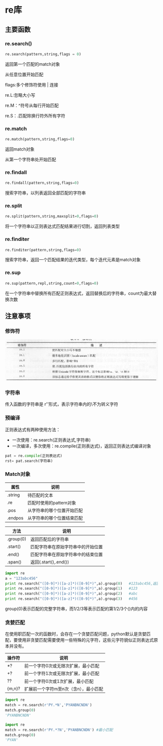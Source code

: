 # re库

## 主要函数

### re.search()

`````python
re.search(pattern,string,flags = 0)
`````

返回第一个匹配的match对象

从任意位置开始匹配

flags:多个修饰符使用 | 连接

re.L:忽略大小写

re.M：^符号从每行开始匹配

re.S：.匹配除换行符外所有字符

### re.match

````python
re.match(pattern,string,flags=0)
````

返回match对象

从第一个字符串处开始匹配

### re.findall

``````python
re.findall(pattern,string,flags=0)
``````

搜索字符串，以列表返回全部匹配的字符串

### re.split

``````python
re.split(pattern,string,maxsplit=0,flags=0)
``````

将一个字符串以正则表达式匹配结果进行切割，返回列表类型

### re.finditer

`````python
re.finditer(pattern,string,flags=0)
`````

搜索字符串，返回一个匹配结果的迭代类型，每个迭代元素是match对象

### re.sup

`````python
re.sup(pattern,repl,string,count=0,flags=0)
`````

在一个字符串中替换所有匹配正则表达式，返回替换后的字符串，count为最大替换次数

## 注意事项

### 修饰符

<img src='./images/1.png'/>

### 字符串

传入函数的字符串是 r''形式，表示字符串内的\不为转义字符

### 预编译

正则表达式有两种使用方法：

* 一次使用：re.search(正则表达式,字符串)
* 一次编译，多次使用：re.compile(正则表达式)，返回正则表达式编译对象

`````python
pat = re.compile(正则表达式)
rst= pat.search(字符串)
`````

### Match对象

| 属性    | 说明                       |
| ------- | -------------------------- |
| .string | 待匹配的文本               |
| .re     | 匹配时使用的pattern对象    |
| .pos    | 从字符串的哪个位置开始匹配 |
| .endpos | 从字符串的哪个位置结束匹配 |



| 方法      | 说明                               |
| --------- | ---------------------------------- |
| .group(0) | 返回匹配后的字符串                 |
| .start()  | 匹配字符串在原始字符串中的开始位置 |
| .end()    | 匹配字符串在原始字符串中的结束位置 |
| .span()   | 返回(.start(),.end())              |



`````````python
import re
a = "123abc456"
print re.search("([0-9]*)([a-z]*)([0-9]*)",a).group(0)   #123abc456,返回整体
print re.search("([0-9]*)([a-z]*)([0-9]*)",a).group(1)   #123
print re.search("([0-9]*)([a-z]*)([0-9]*)",a).group(2)   #abc
print re.search("([0-9]*)([a-z]*)([0-9]*)",a).group(3)   #456
`````````

group(0)表示匹配的完整字符串，而1/2/3等表示匹配的第1/2/3个()内的内容

### 贪婪匹配

在使用职匹配一次的函数时，会存在一个贪婪匹配问题，python默认是贪婪匹配，要使用非贪婪匹配需要使用一些特殊的元字符，这些元字符貌似正则表达式原本并没有。

| 操作符 | 说明                                  |
| ------ | ------------------------------------- |
| *?     | 前一个字符0次或无限次扩展，最小匹配   |
| +?     | 前一个字符1次或无限次扩展，最小匹配   |
| ??     | 前一个字符0次或1次扩展，最小匹配      |
| {m,n}? | 扩展前一个字符m至n次（含n），最小匹配 |



`````python
import re
match = re.search(r'PY.*N','PYANBNCNDN')
match.group(0)
'PYANBNCNDN'
`````



`````python
import re
match = re.search(r'PY.*?N','PYANBNCNDN') #最小匹配
match.group(0)
'PYAN'
`````



